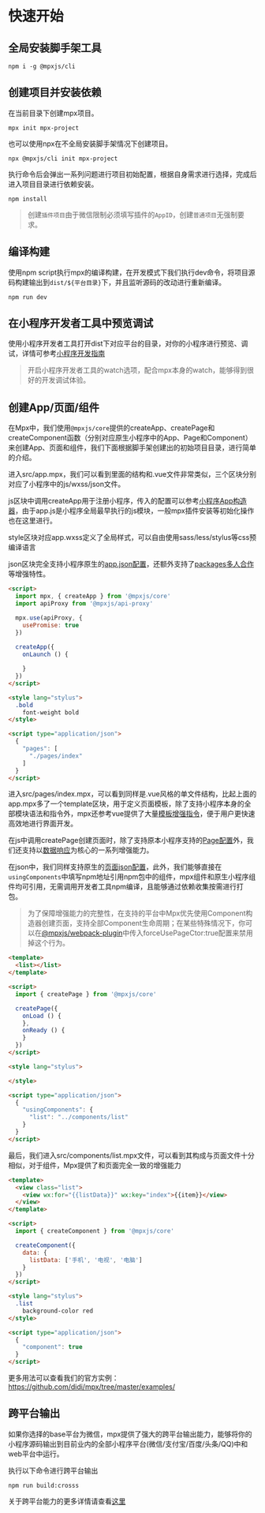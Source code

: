# 快速开始

## 全局安装脚手架工具
```shell
npm i -g @mpxjs/cli
```

## 创建项目并安装依赖

在当前目录下创建mpx项目。

```shell
mpx init mpx-project
```

也可以使用npx在不全局安装脚手架情况下创建项目。

```shell
npx @mpxjs/cli init mpx-project
```

执行命令后会弹出一系列问题进行项目初始配置，根据自身需求进行选择，完成后进入项目目录进行依赖安装。

```shell
npm install
```

> 创建`插件项目`由于微信限制必须填写插件的`AppID`，创建`普通项目`无强制要求。

## 编译构建

使用npm script执行mpx的编译构建，在开发模式下我们执行dev命令，将项目源码构建输出到`dist/${平台目录}`下，并且监听源码的改动进行重新编译。

```shell
npm run dev
```

## 在小程序开发者工具中预览调试
使用小程序开发者工具打开dist下对应平台的目录，对你的小程序进行预览、调试，详情可参考[小程序开发指南](https://developers.weixin.qq.com/miniprogram/dev/framework/quickstart/getstart.html)

> 开启小程序开发者工具的watch选项，配合mpx本身的watch，能够得到很好的开发调试体验。

## 创建App/页面/组件

在Mpx中，我们使用`@mpxjs/core`提供的createApp、createPage和createComponent函数（分别对应原生小程序中的App、Page和Component）来创建App、页面和组件，我们下面根据脚手架创建出的初始项目目录，进行简单的介绍。

进入src/app.mpx，我们可以看到里面的结构和.vue文件非常类似，三个区块分别对应了小程序中的js/wxss/json文件。

js区块中调用createApp用于注册小程序，传入的配置可以参考[小程序App构造器](https://developers.weixin.qq.com/miniprogram/dev/reference/api/App.html)，由于app.js是小程序全局最早执行的js模块，一般mpx插件安装等初始化操作也在这里进行。

style区块对应app.wxss定义了全局样式，可以自由使用sass/less/stylus等css预编译语言


json区块完全支持小程序原生的[app.json配置](https://developers.weixin.qq.com/miniprogram/dev/reference/configuration/app.html)，还额外支持了[packages多人合作](../advance/subpackage.md#todoHash)等增强特性。

```html
<script>
  import mpx, { createApp } from '@mpxjs/core'
  import apiProxy from '@mpxjs/api-proxy'

  mpx.use(apiProxy, {
    usePromise: true
  })
  
  createApp({
    onLaunch () {

    }
  })
</script>

<style lang="stylus">
  .bold
    font-weight bold
</style>

<script type="application/json">
  {
    "pages": [
      "./pages/index"
    ]
  }
</script>
```

进入src/pages/index.mpx，可以看到同样是.vue风格的单文件结构，比起上面的app.mpx多了一个template区块，用于定义页面模板，除了支持小程序本身的全部模块语法和指令外，mpx还参考vue提供了大量[模板增强指令](../../api/directives.md)，便于用户更快速高效地进行界面开发。

在js中调用createPage创建页面时，除了支持原本小程序支持的[Page配置](https://developers.weixin.qq.com/miniprogram/dev/reference/api/Page.html)外，我们还支持以[数据响应](./reactive.md)为核心的一系列增强能力。

在json中，我们同样支持原生的[页面json配置](https://developers.weixin.qq.com/miniprogram/dev/reference/configuration/page.html)，此外，我们能够直接在`usingComponents`中填写npm地址引用npm包中的组件，mpx组件和原生小程序组件均可引用，无需调用开发者工具npm编译，且能够通过依赖收集按需进行打包。

> 为了保障增强能力的完整性，在支持的平台中Mpx优先使用Component构造器创建页面，支持全部Component生命周期；在某些特殊情况下，你可以在[@mpxjs/webpack-plugin](../../api/compile.md#todoHash)中传入forceUsePageCtor:true配置来禁用掉这个行为。

```html
<template>
  <list></list>
</template>

<script>
  import { createPage } from '@mpxjs/core'

  createPage({
    onLoad () {
    },
    onReady () {
    }
  })
</script>

<style lang="stylus">

</style>

<script type="application/json">
  {
    "usingComponents": {
      "list": "../components/list"
    }
  }
</script>
```

最后，我们进入src/components/list.mpx文件，可以看到其构成与页面文件十分相似，对于组件，Mpx提供了和页面完全一致的增强能力

```html
<template>
  <view class="list">
    <view wx:for="{{listData}}" wx:key="index">{{item}}</view>
  </view>
</template>

<script>
  import { createComponent } from '@mpxjs/core'

  createComponent({
    data: {
      listData: ['手机', '电视', '电脑']
    }
  })
</script>

<style lang="stylus">
  .list
    background-color red
</style>

<script type="application/json">
  {
    "component": true
  }
</script>
```

更多用法可以查看我们的官方实例：https://github.com/didi/mpx/tree/master/examples/

## 跨平台输出

如果你选择的base平台为微信，mpx提供了强大的跨平台输出能力，能够将你的小程序源码输出到目前业内的全部小程序平台(微信/支付宝/百度/头条/QQ)中和web平台中运行。

执行以下命令进行跨平台输出

```shell
npm run build:crosss
```

关于跨平台能力的更多详情请查看[这里](../advance/platform.md#todoHash)



